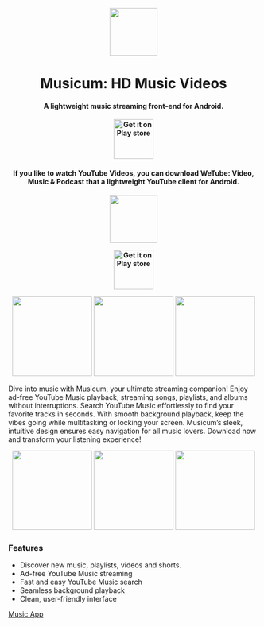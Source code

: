 <p align="center"><a href="https://play.google.com/store/apps/details?id=com.free.block.musicum&gl=us&hl=en_US&q=youtube,video,music,podcast"><img src="https://github.com/user-attachments/assets/e3ccbdb5-2707-466e-8d0c-00c051af0924" width="96"></a></p>
<h1 align="center">Musicum: HD Music Videos</h1>
<h4 align="center">A lightweight music streaming front-end for Android.</h4>

<p align="center"><b><a href="https://play.google.com/store/apps/details?id=com.free.block.musicum&gl=in&hl=en_IN"><img src="https://github.com/user-attachments/assets/5426bc5c-1171-4ce7-85b4-504b09e56c38" alt="Get it on Play store" height=80/></a></b></p>
<h4 align="center">If you like to watch YouTube Videos, you can download WeTube: Video, Music & Podcast that a lightweight YouTube client for Android.</h4>
<p align="center"><a href="https://play.google.com/store/apps/details?id=free.mor.mordo.do&gl=in&hl=en_IN&q=youtube,video,music,podcast"><img src="https://github.com/user-attachments/assets/beaf643e-feb1-4736-9420-14f216d4cde7" width="96"></a></p>
<p align="center"><b><a href="https://play.google.com/store/apps/details?id=free.mor.mordo.do&gl=in&hl=en_IN&q=youtube,video,music,podcast,drama"><img src="https://github.com/user-attachments/assets/5426bc5c-1171-4ce7-85b4-504b09e56c38" alt="Get it on Play store" height=80/></a></b></p>
<p align="center">
<img src="https://github.com/Purehi/Purehi/assets/138559218/dfb00bd2-069e-40f6-b87e-53fc25fdea0c" width="160" />
<img src="https://github.com/Purehi/Purehi/assets/138559218/8fae8d97-4f06-4c42-8c5a-ab230ffc1971" width="160" />
<img src="https://github.com/Purehi/Purehi/assets/138559218/b17fd3c8-66f3-4721-b42d-00ffea73d780" width="160" />
</p>


Dive into music with Musicum, your ultimate streaming companion! Enjoy ad-free YouTube Music playback, streaming songs, playlists, and albums without interruptions. Search YouTube Music effortlessly to find your favorite tracks in seconds. With smooth background playback, keep the vibes going while multitasking or locking your screen. Musicum’s sleek, intuitive design ensures easy navigation for all music lovers. Download now and transform your listening experience!

<p align="center">
<img src="https://github.com/user-attachments/assets/a96e3b65-d8f5-4c8b-87b9-84046a65456e" width="160" />
<img src="https://github.com/user-attachments/assets/82e21204-7fed-4a03-88b4-ee8249148cd4" width="160" />
<img src="https://github.com/user-attachments/assets/d251740e-4507-4a6e-936a-f2fb74dd3ff2" width="160" />
</p>

### Features

* Discover new music, playlists, videos and shorts.
* Ad-free YouTube Music streaming
* Fast and easy YouTube Music search
* Seamless background playback
* Clean, user-friendly interface



[Music App](https://github.com/Purehi/Purehi/assets/138559218/c11f8da0-f905-4f5a-b457-07dc2cb81ed0)


<!--
**Purehi/Purehi** is a ✨ _special_ ✨ repository because its `README.md` (this file) appears on your GitHub profile.

Here are some ideas to get you started:

- 🔭 I’m currently working on ...
- 🌱 I’m currently learning ...
- 👯 I’m looking to collaborate on ...
- 🤔 I’m looking for help with ...
- 💬 Ask me about ...
- 📫 How to reach me: ...
- 😄 Pronouns: ...
- ⚡ Fun fact: ...
-->

